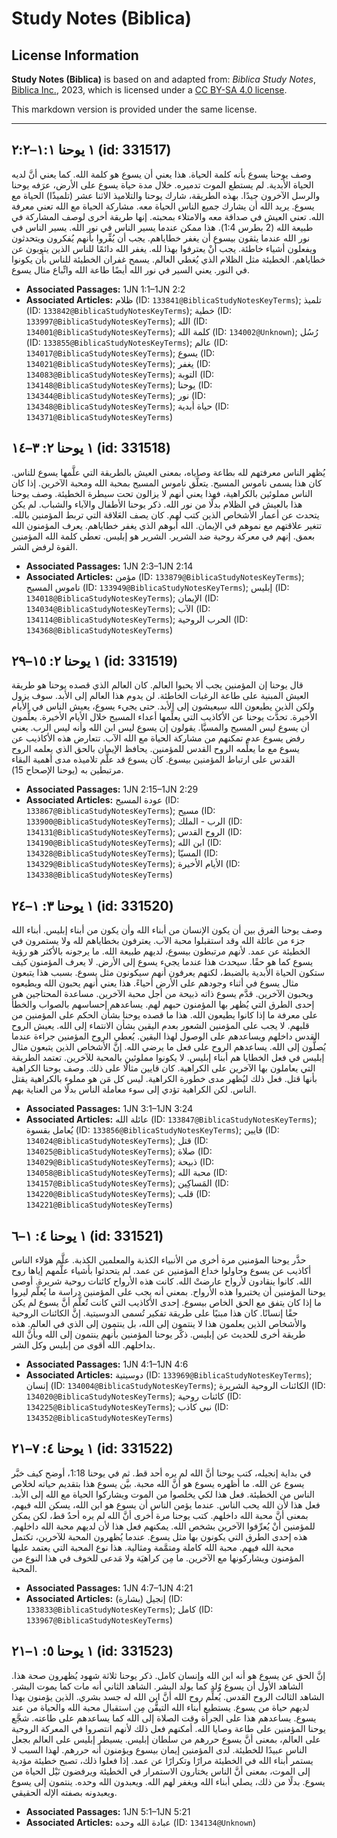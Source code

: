 # Study Notes (Biblica)

## License Information

**Study Notes (Biblica)** is based on and adapted from: _Biblica Study Notes_, [Biblica Inc.](https://www.biblica.com/), 2023, which is licensed under a [CC BY-SA 4.0 license](https://creativecommons.org/licenses/by-sa/4.0/legalcode.en).

This markdown version is provided under the same license.



--------------------------------

## ١ يوحنا ١:١–٢:٢ (id: 331517)

وصف يوحنا يسوع بأنه كلمة الحياة. هذا يعني أن يسوع هو كلمة الله. كما يعني أنَّ لديه الحياة الأبدية. لم يستطع الموت تدميره. خلال مدة حياة يسوع على الأرض، عرَفه يوحنا والرسل الآخرون جيدًا. بهذه الطريقة، شارك يوحنا والتلاميذ الاثنا عشر (تلميذًا) الحياة مع يسوع. يريد الله أن يشارك جميع الناس الحياة معه. مشاركة الحياة مع الله تعني معرفة الله. تعني العيش في صداقة معه والامتلاء بمحبته. إنها طريقة أخرى لوصف المشاركة في طبيعة الله (2 بطرس 1:4\). هذا ممكن عندما يسير الناس في نور الله. يسير الناس في نور الله عندما يثقون بيسوع أن يغفر خطاياهم. يجب أن يُقِّروا بأنهم يُفكرون ويتحدثون ويفعلون أشياء خاطئة. يجب أنْ يعترفوا بهذا لله. يغفر الله دائمًا للناس الذين يتوبون عن خطاياهم. الخطيئة مثل الظلام الذي يُغطي العالم. يسمح غفران الخطيئة للناس بأن يكونوا في النور. يعني السير في نور الله أيضًا طاعة الله واتِّباع مثال يسوع.

* **Associated Passages:** 1JN 1:1–1JN 2:2
* **Associated Articles:** ظلام (ID: `133841@BiblicaStudyNotesKeyTerms`); تلميذ (ID: `133842@BiblicaStudyNotesKeyTerms`); خطية (ID: `133997@BiblicaStudyNotesKeyTerms`); الله (ID: `134001@BiblicaStudyNotesKeyTerms`); كلمة الله  (ID: `134002@Unknown`); رُسُل (ID: `133855@BiblicaStudyNotesKeyTerms`); عالم (ID: `134017@BiblicaStudyNotesKeyTerms`); يسوع (ID: `134021@BiblicaStudyNotesKeyTerms`); يغفر (ID: `134083@BiblicaStudyNotesKeyTerms`); التوبة (ID: `134148@BiblicaStudyNotesKeyTerms`); يوحنا (ID: `134344@BiblicaStudyNotesKeyTerms`); نور (ID: `134348@BiblicaStudyNotesKeyTerms`); حياة أبدية (ID: `134371@BiblicaStudyNotesKeyTerms`)

## ١ يوحنا ٢: ٣–١٤ (id: 331518)

يُظهر الناس معرفتهم لله بطاعة وصاياه، بمعنى العيش بالطريقة التي علَّمها يسوع للناس. كان هذا يسمى ناموس المسيح. يتعلَّق ناموس المسيح بمحبة الله ومحبة الآخرين. إذا كان الناس مملوئين بالكراهية، فهذا يعني أنهم لا يزالون تحت سيطرة الخطيئة. وصف يوحنا هذا بالعيش في الظلام بدلًا من نور الله. ذكر يوحنا الأطفال والآباء والشباب. لم يكن يتحدث عن أعمار الأشخاص الذين كتب لهم. كان يصف العَلاقة التي تربط المؤمنين بالله. تتغير علاقتهم مع نموهم في الإيمان. الله أبوهم الذي يغفر خطاياهم. يعرف المؤمنون الله بعمق. إنهم في معركة روحية ضد الشرير. الشرير هو إبليس. تعطي كلمة الله المؤمنين القوة لرفض الشر.

* **Associated Passages:** 1JN 2:3–1JN 2:14
* **Associated Articles:** مؤمن (ID: `133879@BiblicaStudyNotesKeyTerms`); ناموس المسيح (ID: `133949@BiblicaStudyNotesKeyTerms`); إبليس (ID: `134018@BiblicaStudyNotesKeyTerms`); الإيمان (ID: `134034@BiblicaStudyNotesKeyTerms`); الآب (ID: `134114@BiblicaStudyNotesKeyTerms`); الحرب الروحية (ID: `134368@BiblicaStudyNotesKeyTerms`)

## ١ يوحنا ٢: ١٥–٢٩ (id: 331519)

قال يوحنا إن المؤمنين يجب ألا يحبوا العالم. كان العالم الذي قصده يوحنا هو طريقة العيش المبنية على طاعة الرغبات الخاطئة. لن يدوم هذا العالم إلى الأبد. سوف يزول ولكن الذين يطيعون الله سيعيشون إلى الأبد. حتى يجيء يسوع، يعيش الناس في الأيام الأخيرة. تحدَّث يوحنا عن الأكاذيب التي يعلِّمها أعداء المسيح خلال الأيام الأخيرة. يعلِّمون أن يسوع ليس المسيح والمسيَّا. يقولون إن يسوع ليس ابن الله وأنه ليس الرب. يعني رفض يسوع عدم تمكنهم من مشاركة الحياة مع الله الآب. تتعارض هذه الأكاذيب عن يسوع مع ما يعلِّمه الروح القدس للمؤمنين. يحافظ الإيمان بالحق الذي يعلمه الروح القدس على ارتباط المؤمنين بيسوع. كان يسوع قد علَّم تلاميذه مدى أهمية البقاء مرتبطين به (يوحنا الإصحاح 15\).

* **Associated Passages:** 1JN 2:15–1JN 2:29
* **Associated Articles:** عودة المسيح (ID: `133867@BiblicaStudyNotesKeyTerms`); مسيح (ID: `133900@BiblicaStudyNotesKeyTerms`); الرب - الملك (ID: `134131@BiblicaStudyNotesKeyTerms`); الروح القدس (ID: `134190@BiblicaStudyNotesKeyTerms`); ابن الله (ID: `134328@BiblicaStudyNotesKeyTerms`); المسيّا (ID: `134329@BiblicaStudyNotesKeyTerms`); الأيام الأخيرة (ID: `134338@BiblicaStudyNotesKeyTerms`)

## ١ يوحنا ٣: ١–٢٤ (id: 331520)

وصف يوحنا الفرق بين أن يكون الإنسان من أبناء الله وأن يكون من أبناء إبليس. أبناء الله جزء من عائلة الله وقد استقبلوا محبة الآب. يعترفون بخطاياهم لله ولا يستمرون في الخطيئة عن عمد. لأنهم مرتبطون بيسوع، لديهم طبيعة الله. ما يرجونه بالأكثر هو رؤية يسوع كما هو حقًا. سيحدث هذا عندما يجيء يسوع إلى الأرض. لا يعرف المؤمنون كيف ستكون الحياة الأبدية بالضبط، لكنهم يعرفون أنهم سيكونون مثل يسوع. بسبب هذا يتبعون مثال يسوع في أثناء وجودهم على الأرض أحياءً. هذا يعني أنهم يحبون الله ويطيعوه ويحبون الآخرين. قدَّم يسوع ذاته ذبيحة من أجل محبة الآخرين. مساعدة المحتاجين هي إحدى الطرق التي يُظهر بها المؤمنون حبهم لهم. يساعدهم إحساسهم بالصواب والخطأ على معرفة ما إذا كانوا يطيعون الله. هذا ما قصده يوحنا بشأن الحكم على المؤمنين من قلبهم. لا يجب على المؤمنين الشعور بعدم اليقين بشأن الانتماء إلى الله. يعيش الروح القدس داخلهم ويساعدهم على الوصول لهذا اليقين. يُعطي الروح المؤمنين جراءة عندما يُصلُّون إلى الله. يساعدهم الروح على فعل ما يرضي الله. إنَّ الأشخاص الذين يتبعون مثال إبليس في فعل الخطايا هم أبناء إبليس. لا يكونوا مملوئين بالمحبة للآخرين. تعتمد الطريقة التي يعاملون بها الآخرين على الكراهية. كان قايين مثالًا على ذلك. وصف يوحنا الكراهية بأنها قتل. فعل ذلك ليُظهر مدى خطورة الكراهية. ليس كل مَن هو مملوء بالكراهية يقتل الناس. لكن الكراهية تؤدي إلى سوء معاملة الناس بدلًا من العناية بهم.

* **Associated Passages:** 1JN 3:1–1JN 3:24
* **Associated Articles:** عائلة الله (ID: `133847@BiblicaStudyNotesKeyTerms`); يُعامل بقسوة (ID: `133856@BiblicaStudyNotesKeyTerms`); قايين (ID: `134024@BiblicaStudyNotesKeyTerms`); قتل (ID: `134025@BiblicaStudyNotesKeyTerms`); صلاة (ID: `134029@BiblicaStudyNotesKeyTerms`); ذبيحة (ID: `134058@BiblicaStudyNotesKeyTerms`); محبة الله (ID: `134157@BiblicaStudyNotesKeyTerms`); المَساكِين (ID: `134220@BiblicaStudyNotesKeyTerms`); قلب (ID: `134221@BiblicaStudyNotesKeyTerms`)

## ١ يوحنا ٤: ١–٦ (id: 331521)

حذَّر يوحنا المؤمنين مرة أخرى من الأنبياء الكذبة والمعلمين الكذبة. علَّم هؤلاء الناس أكاذيب عن يسوع وحاولوا خداع المؤمنين عن عمد. لم يتحدثوا بأشياء علَّمهم إياها روح الله. كانوا ينقادون لأرواح عارضتْ الله. كانت هذه الأرواح كائنات روحية شريرة. أوصى يوحنا المؤمنين أن يختبروا هذه الأرواح. بمعني أنه يجب على المؤمنين دراسة ما يُعلَّم ليروا ما إذا كان يتفق مع الحق الخاص بيسوع. إحدى الأكاذيب التي كانت تُعلَّم أنَّ يسوع لم يكن حقًا إنسانًا. كان هذا مبنيًا على طريقة تفكير تُسمى الدوسيتية. إنَّ الكائنات الروحية والأشخاص الذين يعلمون هذا لا ينتمون إلى الله، بل ينتمون إلى الذي في العالم. هذه طريقة أخرى للحديث عن إبليس. ذكَّر يوحنا المؤمنين بأنهم ينتمون إلى الله وبأنَّ الله بداخلهم. الله أقوى من إبليس وكل الشر.

* **Associated Passages:** 1JN 4:1–1JN 4:6
* **Associated Articles:** دوسيتية (ID: `133969@BiblicaStudyNotesKeyTerms`); إنسان (ID: `134004@BiblicaStudyNotesKeyTerms`); الكائنات الروحية الشريرة (ID: `134020@BiblicaStudyNotesKeyTerms`); كائنات روحية (ID: `134225@BiblicaStudyNotesKeyTerms`); نبي كاذب (ID: `134352@BiblicaStudyNotesKeyTerms`)

## ١ يوحنا ٤: ٧–٢١ (id: 331522)

في بداية إنجيله، كتب يوحنا أنَّ الله لم يره أحد قط. ثم في يوحنا 1:18، أوضح كيف خبَّر يسوع عن الله. ما أظهره يسوع هو أنَّ الله محبة. بيَّن يسوع هذا بتقديم حياته لخلاص الناس من الخطيئة. فعل هذا لكي يخلصوا من الموت ويشاركوا الحياة مع الله إلى الأبد. فعل هذا لأن الله يحب الناس. عندما يؤمن الناس أن يسوع هو ابن الله، يسكن الله فيهم، بمعنى أنَّ محبة الله داخلهم. كتب يوحنا مرة أخرى أنَّ الله لم يره أحدٌ قط، لكن يمكن للمؤمنين أنْ يُعرِّفوا الآخرين بشخص الله. يمكنهم فعل هذا لأن لديهم محبة الله داخلهم. هذه إحدى الطرق التي يكونون بها مثل يسوع. عندما يُظهرون المحبة للآخرين، تكتمل محبة الله فيهم. محبة الله كاملة ومتمَّمة ومثالية. هذا نوع المحبة التي يعتمد عليها المؤمنون ويشاركونها مع الآخرين. ما مِن كراهيَة ولا مَدعى للخوف في هذا النوع من المحبة.

* **Associated Passages:** 1JN 4:7–1JN 4:21
* **Associated Articles:** إنجيل (بشارة) (ID: `133833@BiblicaStudyNotesKeyTerms`); كامل (ID: `133967@BiblicaStudyNotesKeyTerms`)

## ١ يوحنا ٥: ١–٢١ (id: 331523)

إنَّ الحق عن يسوع هو أنه ابن الله وإنسان كامل. ذكر يوحنا ثلاثة شهود يُظهرون صحة هذا. الشاهد الأول أن يسوع وُلد كما يولد البشر. الشاهد الثاني أنه مات كما يموت البشر. الشاهد الثالث الروح القدس. يُعلِّم روح الله أنَّ ابن الله له جسد بشري. الذين يؤمنون بهذا لديهم حياة من يسوع. يستطيع أبناء الله التيقُّن مِن استقبال محبة الله والحياة من عند يسوع. يساعدهم هذا على الجرأة وقت الصلاة إلى الله كما يساعدهم على طاعته. شجَّع يوحنا المؤمنين على طاعة وصايا الله. أمكنهم فعل ذلك لأنهم انتصروا في المعركة الروحية على العالم، بمعنى أنَّ يسوع حررهم من سلطان إبليس. يسيطر إبليس على العالم بجعل الناس عبيدًا للخطيئة. لدى المؤمنين إيمان بيسوع ويؤمنون أنه حررهم. لهذا السبب لا يستمر أبناء الله في الخطيئة مرارًا وتكرارًا عن عمد. إذا فعلوا ذلك، تصبح خطيئة مؤدية إلى الموت، بمعنى أنَّ الناس يختارون الاستمرار في الخطيئة ويرفضون نَيْل الحياة من يسوع. بدلًا من ذلك، يصلي أبناء الله ويغفر لهم الله. ويعبدون الله وحده. ينتمون إلى يسوع ويعبدونه بصفته الإله الحقيقي.

* **Associated Passages:** 1JN 5:1–1JN 5:21
* **Associated Articles:** عبادة الله وحده (ID: `134134@Unknown`)


